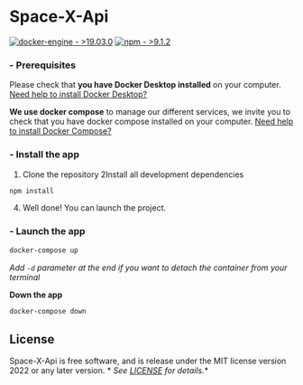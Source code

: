 # Space-X-Api

[![docker-engine - >19.03.0](https://img.shields.io/badge/docker--engine->19.03.0-2496ED?logo=docker)](https://)
[![npm - >9.1.2](https://img.shields.io/badge/npm->9.1.2-CB3837?logo=npm)](https://www.npmjs.com/package/npm?activeTab=versions)

### - Prerequisites

Please check that **you have Docker Desktop installed** on your
computer. [Need help to install Docker Desktop?](https://docs.docker.com/desktop/install/windows-install/)

**We use docker compose** to manage our different services, we invite you to check that you have docker compose
installed on your computer. [Need help to install Docker Compose?](https://docs.docker.com/compose/install/)

### - Install the app

1. Clone the repository
   2Install all development dependencies

```bash
npm install
```

4. Well done! You can launch the project.

### - Launch the app

```bash
docker-compose up
```

*Add `-d` parameter at the end if you want to detach the container from your terminal*

**Down the app**

```bash
docker-compose down
```

## License

Space-X-Api is free software, and is release under the MIT license version 2022 or any later version. *
*See [LICENSE](LICENSE) for details.**
